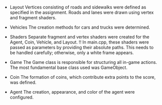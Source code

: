 - Layout
  Vertices consisting of roads and sidewalks were defined as specified in the assignment. Roads and lanes were drawn using vertex and fragment shaders.

- Vehicles
  The creation methods for cars and trucks were determined.

- Shaders
  Separate fragment and vertex shaders were created for the Agent, Coin, Vehicle, and Layout.
  !! In main.cpp, these shaders were passed as parameters by providing their absolute paths.
  This needs to be handled carefully; otherwise, only a white frame appears.

- Game
  The Game class is responsible for structuring all in-game actions.
  The most fundamental base class used was GameObject.

- Coin
  The formation of coins, which contribute extra points to the score, was defined.

- Agent
  The creation, appearance, and color of the agent were configured.